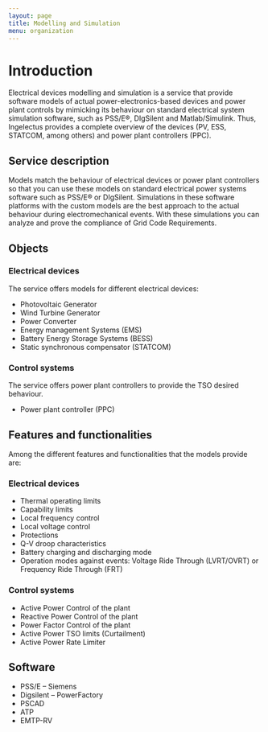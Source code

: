 ```yaml
---
layout: page
title: Modelling and Simulation
menu: organization
---
```


# Introduction
Electrical devices modelling and simulation is a service that provide software models of actual power-electronics-based devices and power plant controls by mimicking its behaviour on standard electrical system simulation software, such as PSS/E®, DIgSilent and Matlab/Simulink. Thus, Ingelectus provides a complete overview of the devices (PV, ESS, STATCOM, among others)  and power plant controllers (PPC).

## Service description
Models match the behaviour of electrical devices or power plant controllers so that you can use these models on standard electrical power systems software such as PSS/E® or DIgSilent. Simulations in these software platforms with the custom models are the best  approach to the actual behaviour during electromechanical events. With these simulations you can analyze and prove the compliance of Grid Code Requirements. 

## Objects
### Electrical devices
The service offers models for different electrical devices: 
*	Photovoltaic Generator 
*	Wind Turbine Generator 
*	Power Converter 
*	Energy management Systems (EMS)
*	Battery Energy Storage Systems (BESS)
*	Static synchronous compensator (STATCOM)


### Control systems
The service offers power plant controllers to provide the TSO desired behaviour.
*	Power plant controller (PPC)


## Features and functionalities
Among the different features and functionalities  that the models provide are:

### Electrical devices

*	Thermal operating limits 
*	Capability limits
*	Local frequency control
*	Local voltage control
*	Protections
*	Q-V droop characteristics 
*	Battery charging and discharging mode
*	Operation modes against events: Voltage Ride Through (LVRT/OVRT) or Frequency Ride Through (FRT)

### Control systems  
    
*	Active Power Control of the plant
*	Reactive Power Control of the plant
*	Power Factor Control of the plant
*	Active Power TSO limits (Curtailment)
*	Active Power Rate Limiter

## Software
*   PSS/E – Siemens
*   Digsilent – PowerFactory
*   PSCAD
*   ATP
*   EMTP-RV
